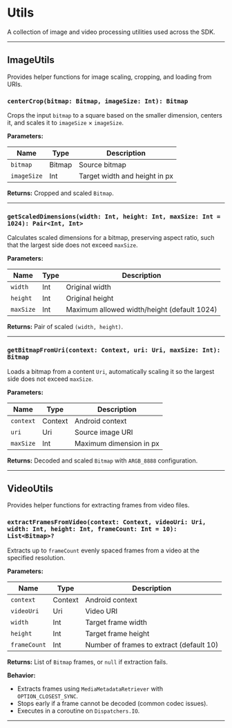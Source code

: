 # **Utils**

A collection of image and video processing utilities used across the SDK.

---

## **ImageUtils**

Provides helper functions for image scaling, cropping, and loading from URIs.

### `centerCrop(bitmap: Bitmap, imageSize: Int): Bitmap`

Crops the input `bitmap` to a square based on the smaller dimension, centers it, and scales it to `imageSize` × `imageSize`.

**Parameters:**

| Name        | Type   | Description                   |
|-------------|--------|-------------------------------|
| `bitmap`    | Bitmap | Source bitmap                 |
| `imageSize` | Int    | Target width and height in px |

**Returns:** Cropped and scaled `Bitmap`.

---

### `getScaledDimensions(width: Int, height: Int, maxSize: Int = 1024): Pair<Int, Int>`

Calculates scaled dimensions for a bitmap, preserving aspect ratio, such that the largest side does not exceed `maxSize`.

**Parameters:**

| Name      | Type | Description                                 |
|-----------|------|---------------------------------------------|
| `width`   | Int  | Original width                              |
| `height`  | Int  | Original height                             |
| `maxSize` | Int  | Maximum allowed width/height (default 1024) |

**Returns:** Pair of scaled `(width, height)`.

---

### `getBitmapFromUri(context: Context, uri: Uri, maxSize: Int): Bitmap`

Loads a bitmap from a content `Uri`, automatically scaling it so the largest side does not exceed `maxSize`.

**Parameters:**

| Name      | Type    | Description             |
|-----------|---------|-------------------------|
| `context` | Context | Android context         |
| `uri`     | Uri     | Source image URI        |
| `maxSize` | Int     | Maximum dimension in px |

**Returns:** Decoded and scaled `Bitmap` with `ARGB_8888` configuration.

---

## **VideoUtils**

Provides helper functions for extracting frames from video files.

### `extractFramesFromVideo(context: Context, videoUri: Uri, width: Int, height: Int, frameCount: Int = 10): List<Bitmap>?`

Extracts up to `frameCount` evenly spaced frames from a video at the specified resolution.

**Parameters:**

| Name         | Type    | Description                              |
|--------------|---------|------------------------------------------|
| `context`    | Context | Android context                          |
| `videoUri`   | Uri     | Video URI                                |
| `width`      | Int     | Target frame width                       |
| `height`     | Int     | Target frame height                      |
| `frameCount` | Int     | Number of frames to extract (default 10) |

**Returns:** List of `Bitmap` frames, or `null` if extraction fails.

**Behavior:**

* Extracts frames using `MediaMetadataRetriever` with `OPTION_CLOSEST_SYNC`.
* Stops early if a frame cannot be decoded (common codec issues).
* Executes in a coroutine on `Dispatchers.IO`.

---

